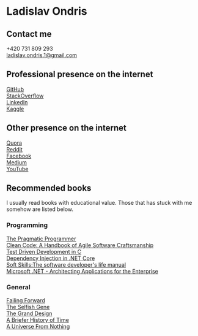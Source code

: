 # Ladislav Ondris

## Contact me
+420 731 809 293  
<ladislav.ondris.1@gmail.com>  

## Professional presence on the internet
[GitHub](https://github.com/LadaOndris/)  
[StackOverflow](https://stackoverflow.com/users/3961841/ladislav-ondris)  
[LinkedIn](https://www.linkedin.com/in/ladislav-ondris-12b80b116/)  
[Kaggle](https://www.kaggle.com/ladislavondris)  


## Other presence on the internet
[Quora](https://www.quora.com/profile/La%C4%8Fa-Ondris)  
[Reddit](https://www.reddit.com/user/LadaOndris)  
[Facebook](https://www.facebook.com/Ondris.Ladislav/)  
[Medium](https://medium.com/@ladislav.ondris.1)  
[YouTube](https://www.youtube.com/channel/UC6sES2uF7GoTXVe7p3Jz5cw)  

## Recommended books

I usually read books with educational value. Those that has stuck with me somehow are listed below.

### Programming 

[The Pragmatic Programmer](https://www.amazon.com/dp/0135957052/ref=cm_sw_em_r_mt_dp_TPJ1VTHVP25YNZPWV1MY?_encoding=UTF8&psc=1)  
[Clean Code: A Handbook of Agile Software Craftsmanship](https://www.amazon.com/dp/0132350882/ref=cm_sw_r_tw_dp_89DHWAY8THF2EA8ENYJQ)  
[Test Driven Development in C](https://www.bookdepository.com/Test-Driven-Development-C-James-W-Grenning/9781934356623)  
[Dependency Injection in .NET Core](https://www.bookdepository.com/Dependency-Injection-NET-Core-Mark-Seemann/9781617294730)  
[Soft Skills:The software developer's life manual](https://www.bookdepository.com/Soft-Skills-software-developers-life-manual-John-Sonmez/9781617292392)  
[Microsoft .NET - Architecting Applications for the Enterprise](https://www.amazon.com/gp/product/0735685355)  

### General

[Failing Forward](https://www.bookdepository.com/Failing-Forward-John-C-Maxwell/9780785288572)  
[The Selfish Gene](https://www.bookdepository.com/Selfish-Gene-Richard-Dawkins/9780198788607)  
[The Grand Design](https://www.bookdepository.com/Grand-Design-Leonard-Mlodinow/9780553819229)  
[A Briefer History of Time](https://www.bookdepository.com/Briefer-History-Time-Leonard-Mlodinow/9780593056974)  
[A Universe From Nothing](https://www.bookdepository.com/A-Universe-From-Nothing/9781471112683)
